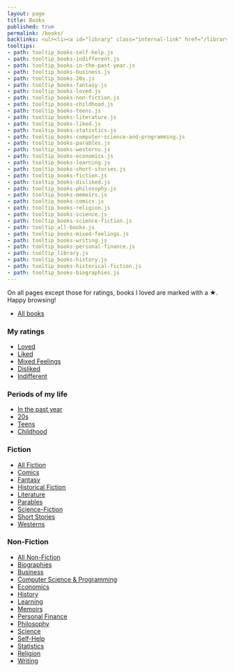 ```yaml
---
layout: page
title: Books
published: true
permalink: /books/
backlinks: <ul><li><a id="library" class="internal-link" href="/library/">Library</a></li></ul>
tooltips: 
- path: tooltip_books-self-help.js
- path: tooltip_books-indifferent.js
- path: tooltip_books-in-the-past-year.js
- path: tooltip_books-business.js
- path: tooltip_books-20s.js
- path: tooltip_books-fantasy.js
- path: tooltip_books-loved.js
- path: tooltip_books-non-fiction.js
- path: tooltip_books-childhood.js
- path: tooltip_books-teens.js
- path: tooltip_books-literature.js
- path: tooltip_books-liked.js
- path: tooltip_books-statistics.js
- path: tooltip_books-computer-science-and-programming.js
- path: tooltip_books-parables.js
- path: tooltip_books-westerns.js
- path: tooltip_books-economics.js
- path: tooltip_books-learning.js
- path: tooltip_books-short-stories.js
- path: tooltip_books-fiction.js
- path: tooltip_books-disliked.js
- path: tooltip_books-philosophy.js
- path: tooltip_books-memoirs.js
- path: tooltip_books-comics.js
- path: tooltip_books-religion.js
- path: tooltip_books-science.js
- path: tooltip_books-science-fiction.js
- path: tooltip_all-books.js
- path: tooltip_books-mixed-feelings.js
- path: tooltip_books-writing.js
- path: tooltip_books-personal-finance.js
- path: tooltip_library.js
- path: tooltip_books-history.js
- path: tooltip_books-historical-fiction.js
- path: tooltip_books-biographies.js
---
```


On all pages except those for ratings, books I loved are marked with a ★. Happy browsing!

* <a id="all-books" class="internal-link" href="/all-books/">All books</a>

### My ratings

* <a id="books-loved" class="internal-link" href="/books-loved/">Loved</a>
* <a id="books-liked" class="internal-link" href="/books-liked/">Liked</a>
* <a id="books-mixed-feelings" class="internal-link" href="/books-mixed-feelings/">Mixed Feelings</a>
* <a id="books-disliked" class="internal-link" href="/books-disliked/">Disliked</a>
* <a id="books-indifferent" class="internal-link" href="/books-indifferent/">Indifferent</a>

### Periods of my life

* <a id="books-in-the-past-year" class="internal-link" href="/books-in-the-past-year/">In the past year</a>
* <a id="books-20s" class="internal-link" href="/books-20s/">20s</a>
* <a id="books-teens" class="internal-link" href="/books-teens/">Teens</a>
* <a id="books-childhood" class="internal-link" href="/books-childhood/">Childhood</a>

### Fiction

* <a id="books-fiction" class="internal-link" href="/books-fiction/">All Fiction</a>
* <a id="books-comics" class="internal-link" href="/books-comics/">Comics</a>
* <a id="books-fantasy" class="internal-link" href="/books-fantasy/">Fantasy</a>
* <a id="books-historical-fiction" class="internal-link" href="/books-historical-fiction/">Historical Fiction</a>
* <a id="books-literature" class="internal-link" href="/books-literature/">Literature</a>
* <a id="books-parables" class="internal-link" href="/books-parables/">Parables</a>
* <a id="books-science-fiction" class="internal-link" href="/books-science-fiction/">Science-Fiction</a>
* <a id="books-short-stories" class="internal-link" href="/books-short-stories/">Short Stories</a>
* <a id="books-westerns" class="internal-link" href="/books-westerns/">Westerns</a>

### Non-Fiction

* <a id="books-non-fiction" class="internal-link" href="/books-non-fiction/">All Non-Fiction</a>
* <a id="books-biographies" class="internal-link" href="/books-biographies/">Biographies</a>
* <a id="books-business" class="internal-link" href="/books-business/">Business</a>
* <a id="books-computer-science-and-programming" class="internal-link" href="/books-computer-science-and-programming/">Computer Science & Programming</a>
* <a id="books-economics" class="internal-link" href="/books-economics/">Economics</a>
* <a id="books-history" class="internal-link" href="/books-history/">History</a>
* <a id="books-learning" class="internal-link" href="/books-learning/">Learning</a>
* <a id="books-memoirs" class="internal-link" href="/books-memoirs/">Memoirs</a>
* <a id="books-personal-finance" class="internal-link" href="/books-personal-finance/">Personal Finance</a>
* <a id="books-philosophy" class="internal-link" href="/books-philosophy/">Philosophy</a>
* <a id="books-science" class="internal-link" href="/books-science/">Science</a>
* <a id="books-self-help" class="internal-link" href="/books-self-help/">Self-Help</a>
* <a id="books-statistics" class="internal-link" href="/books-statistics/">Statistics</a>
* <a id="books-religion" class="internal-link" href="/books-religion/">Religion</a>
* <a id="books-writing" class="internal-link" href="/books-writing/">Writing</a>
